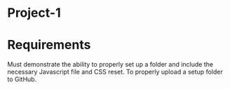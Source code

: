 # Project-1

# Requirements
Must demonstrate the ability to properly set up a folder and include the necessary Javascript file and CSS reset. To properly upload a setup folder to GitHub.